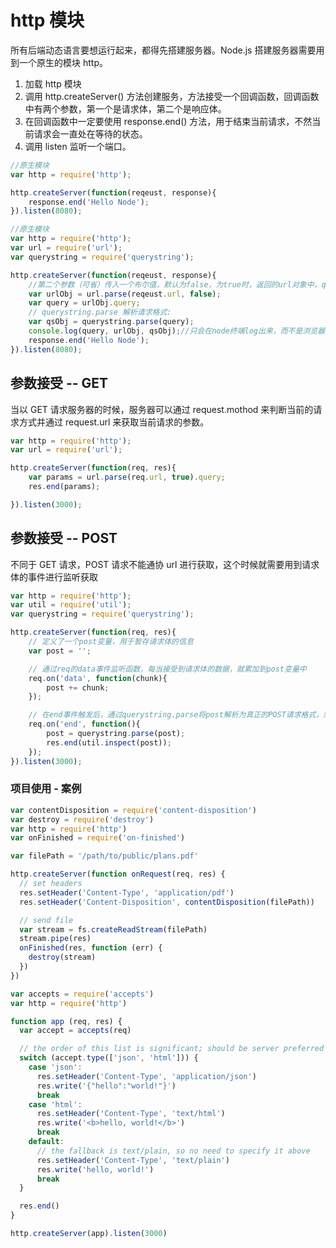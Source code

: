 # http 模块
所有后端动态语言要想运行起来，都得先搭建服务器。Node.js 搭建服务器需要用到一个原生的模块 http。
1. 加载 http 模块
2. 调用 http.createServer() 方法创建服务，方法接受一个回调函数，回调函数中有两个参数，第一个是请求体，第二个是响应体。
3. 在回调函数中一定要使用 response.end() 方法，用于结束当前请求，不然当前请求会一直处在等待的状态。
4. 调用 listen 监听一个端口。
```javascript
//原生模块
var http = require('http');

http.createServer(function(reqeust, response){
	response.end('Hello Node');
}).listen(8080);
```
```js
//原生模块
var http = require('http');
var url = require('url');
var querystring = require('querystring');

http.createServer(function(reqeust, response){
	//第二个参数（可省）传入一个布尔值，默认为false，为true时，返回的url对象中，query的属性为一个对象
	var urlObj = url.parse(reqeust.url, false);
	var query = urlObj.query;
	// querystring.parse 解析请求格式:
	var qsObj = querystring.parse(query);
	console.log(query, urlObj, qsObj);//只会在node终端log出来，而不是浏览器
	response.end('Hello Node');
}).listen(8080);
```

## 参数接受 -- GET
当以 GET 请求服务器的时候，服务器可以通过 request.mothod 来判断当前的请求方式并通过 request.url 来获取当前请求的参数。

```javascript
var http = require('http');
var url = require('url');

http.createServer(function(req, res){
    var params = url.parse(req.url, true).query;
    res.end(params);

}).listen(3000);
```

## 参数接受 -- POST
不同于 GET 请求，POST 请求不能通协 url 进行获取，这个时候就需要用到请求体的事件进行监听获取
```javascript
var http = require('http');
var util = require('util');
var querystring = require('querystring');

http.createServer(function(req, res){
    // 定义了一个post变量，用于暂存请求体的信息
    var post = '';     

    // 通过req的data事件监听函数，每当接受到请求体的数据，就累加到post变量中
    req.on('data', function(chunk){    
        post += chunk;
    });

    // 在end事件触发后，通过querystring.parse将post解析为真正的POST请求格式，然后向客户端返回。
    req.on('end', function(){    
        post = querystring.parse(post);
        res.end(util.inspect(post));
    });
}).listen(3000);
```

### 项目使用 - 案例

```js
var contentDisposition = require('content-disposition')
var destroy = require('destroy')
var http = require('http')
var onFinished = require('on-finished')

var filePath = '/path/to/public/plans.pdf'

http.createServer(function onRequest(req, res) {
  // set headers
  res.setHeader('Content-Type', 'application/pdf')
  res.setHeader('Content-Disposition', contentDisposition(filePath))

  // send file
  var stream = fs.createReadStream(filePath)
  stream.pipe(res)
  onFinished(res, function (err) {
    destroy(stream)
  })
})
```

```js
var accepts = require('accepts')
var http = require('http')

function app (req, res) {
  var accept = accepts(req)

  // the order of this list is significant; should be server preferred order
  switch (accept.type(['json', 'html'])) {
    case 'json':
      res.setHeader('Content-Type', 'application/json')
      res.write('{"hello":"world!"}')
      break
    case 'html':
      res.setHeader('Content-Type', 'text/html')
      res.write('<b>hello, world!</b>')
      break
    default:
      // the fallback is text/plain, so no need to specify it above
      res.setHeader('Content-Type', 'text/plain')
      res.write('hello, world!')
      break
  }

  res.end()
}

http.createServer(app).listen(3000)
```
